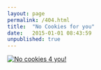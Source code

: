 ```yaml
---
layout: page
permalink: /404.html
title:  "No Cookies for you"
date:   2015-01-01 08:43:59
unpublished: true
---
```


<a href="//holyshit.tech/assets/404.jpg" data-lightbox="404" data-title="Y U NOT FOUND">
  <img src="//holyshit.tech/assets/404.jpg" title="No cookies 4 you!">
</a>
